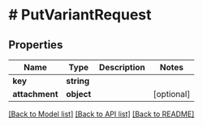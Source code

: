# # PutVariantRequest

## Properties

Name | Type | Description | Notes
------------ | ------------- | ------------- | -------------
**key** | **string** |  |
**attachment** | **object** |  | [optional]

[[Back to Model list]](../../README.md#models) [[Back to API list]](../../README.md#endpoints) [[Back to README]](../../README.md)
